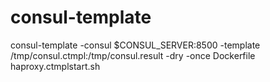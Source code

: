 # consul-template
 consul-template -consul $CONSUL_SERVER:8500 -template /tmp/consul.ctmpl:/tmp/consul.result -dry -once
 Dockerfile
 haproxy.ctmplstart.sh
